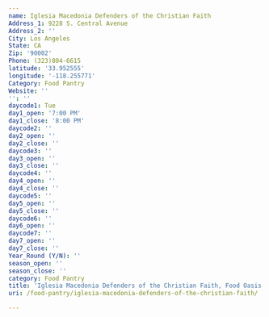 ```yaml
---
name: Iglesia Macedonia Defenders of the Christian Faith
Address_1: 9228 S. Central Avenue
Address_2: ''
City: Los Angeles
State: CA
Zip: '90002'
Phone: (323)804-6615
latitude: '33.952555'
longitude: '-118.255771'
Category: Food Pantry
Website: ''
'': ''
daycode1: Tue
day1_open: '7:00 PM'
day1_close: '8:00 PM'
daycode2: ''
day2_open: ''
day2_close: ''
daycode3: ''
day3_open: ''
day3_close: ''
daycode4: ''
day4_open: ''
day4_close: ''
daycode5: ''
day5_open: ''
day5_close: ''
daycode6: ''
day6_open: ''
daycode7: ''
day7_open: ''
day7_close: ''
Year_Round (Y/N): ''
season_open: ''
season_close: ''
category: Food Pantry
title: 'Iglesia Macedonia Defenders of the Christian Faith, Food Oasis Los Angeles'
uri: /food-pantry/iglesia-macedonia-defenders-of-the-christian-faith/

---
```

